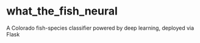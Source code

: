 # what_the_fish_neural
A Colorado fish-species classifier powered by deep learning, deployed via Flask
